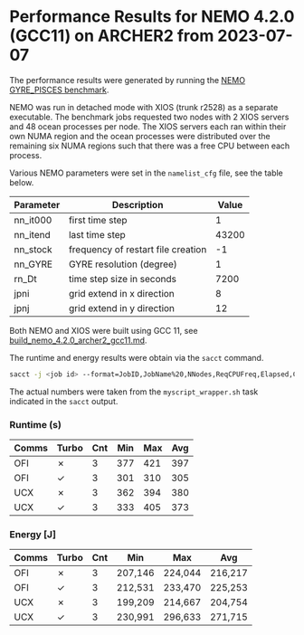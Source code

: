Performance Results for NEMO 4.2.0 (GCC11) on ARCHER2 from 2023-07-07
=====================================================================

The performance results were generated by running the [NEMO GYRE_PISCES benchmark](https://sites.nemo-ocean.io/user-guide/cfgs.html#gyre-pisces).

NEMO was run in detached mode with XIOS (trunk r2528) as a separate executable.
The benchmark jobs requested two nodes with 2 XIOS servers and 48 ocean processes
per node. The XIOS servers each ran within their own NUMA region and the ocean
processes were distributed over the remaining six NUMA regions such that there was
a free CPU between each process.

Various NEMO parameters were set in the `namelist_cfg` file, see the table below.

Parameter | Description                        | Value 
--------- | ---------------------------------- | ----- 
nn_it000  | first time step                    | 1 
nn_itend  | last time step                     | 43200
nn_stock  | frequency of restart file creation | -1
nn_GYRE   | GYRE resolution (degree)           | 1
rn_Dt     | time step size in seconds          | 7200
jpni      | grid extend in x direction         | 8
jpnj      | grid extend in y direction         | 12

Both NEMO and XIOS were built using GCC 11, see [build_nemo_4.2.0_archer2_gcc11.md](build_nemo_4.2.0_archer2_gcc11.md).


The runtime and energy results were obtain via the `sacct` command.

```bash
sacct -j <job id> --format=JobID,JobName%20,NNodes,ReqCPUFreq,Elapsed,ConsumedEnergyRaw
```

The actual numbers were taken from the `myscript_wrapper.sh` task indicated in the `sacct` output.


### Runtime (s)

Comms | Turbo | Cnt | Min | Max | Avg
----- | ----- | --- | --- | --- | ---
  OFI | &cross; | 3 | 377 | 421 | 397
  OFI | &check; | 3 | 301 | 310 | 305
  UCX | &cross; | 3 | 362 | 394 | 380
  UCX | &check; | 3 | 333 | 405 | 373


### Energy [J]

Comms | Turbo | Cnt |     Min |     Max |     Avg
----- | ----- | --- | ------- | ------- | -------
OFI   | &cross; | 3 | 207,146 | 224,044 | 216,217
OFI   | &check; | 3 | 212,531 | 233,470 | 225,253
UCX   | &cross; | 3 | 199,209 | 214,667 | 204,754
UCX   | &check; | 3 | 230,991 | 296,633 | 271,715 
